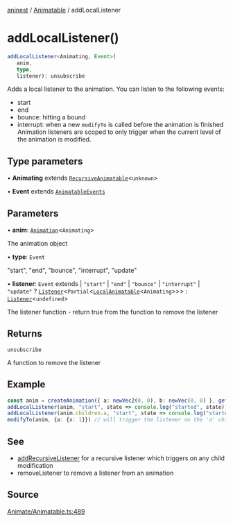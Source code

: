 [aninest](../../index.md) / [Animatable](../index.md) / addLocalListener

# addLocalListener()

```ts
addLocalListener<Animating, Event>(
   anim, 
   type, 
   listener): unsubscribe
```

Adds a local listener to the animation. You can listen to the following events:
- start
- end
- bounce: hitting a bound
- interrupt: when a new `modifyTo` is called before the animation is finished
Animation listeners are scoped to only trigger when the current level of the animation is modified.

## Type parameters

• **Animating** extends [`RecursiveAnimatable`](../type-aliases/RecursiveAnimatable.md)\<`unknown`\>

• **Event** extends [`AnimatableEvents`](../type-aliases/AnimatableEvents.md)

## Parameters

• **anim**: [`Animation`](../type-aliases/Animation.md)\<`Animating`\>

The animation object

• **type**: `Event`

"start", "end", "bounce", "interrupt", "update"

• **listener**: `Event` extends 
  \| `"start"`
  \| `"end"`
  \| `"bounce"`
  \| `"interrupt"`
  \| `"update"` ? [`Listener`](../../Listeners/type-aliases/Listener.md)\<`Partial`\<[`LocalAnimatable`](../type-aliases/LocalAnimatable.md)\<`Animating`\>\>\> : [`Listener`](../../Listeners/type-aliases/Listener.md)\<`undefined`\>

The listener function - return true from the function to remove the listener

## Returns

`unsubscribe`

A function to remove the listener

## Example

```ts
const anim = createAnimation({ a: newVec2(0, 0), b: newVec(0, 0) }, getLinearInterp(1))
addLocalListener(anim, "start", state => console.log("started", state)) // will never get triggered no matter what
addLocalListener(anim.children.a, "start", state => console.log("started", state)) // will trigger
modifyTo(anim, {a: {x: 1}}) // will trigger the listener on the 'a' child
```

## See

 - [addRecursiveListener](addRecursiveListener.md) for a recursive listener which triggers on any child modification
 - removeListener to remove a listener from an animation

## Source

[Animate/Animatable.ts:489](https://github.com/zphrs/aninest/blob/18d4239/src/Animate/Animatable.ts#L489)
